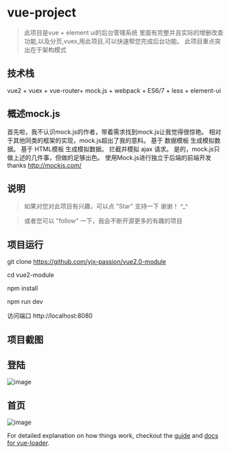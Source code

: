 # vue-project

> 此项目是vue + element ui的后台管理系统
>里面有完整并且实际的增删改查功能,以及分页,vuex,用此项目,可以快速帮您完成后台功能。 此项目重点突出在于架构模式

## 技术栈

vue2 + vuex + vue-router+ mock.js + webpack + ES6/7 + less + element-ui

## 概述mock.js
  首先啦，我不认识mock.js的作者，带着需求找到mock.js让我觉得很惊艳。
  相对于其他同类的框架的实现，mock.js超出了我的意料。
  基于 数据模板 生成模拟数据。
  基于 HTML模板 生成模拟数据。
  拦截并模拟 ajax 请求。
  是的，mock.js只做上述的几件事，但做的足够出色。
  使用Mock.js进行独立于后端的前端开发
  thanks http://mockjs.com/

## 说明

>  如果对您对此项目有兴趣，可以点 "Star" 支持一下 谢谢！ ^_^

>  或者您可以 "follow" 一下，我会不断开源更多的有趣的项目

## 项目运行
git clone https://github.com/yjx-passion/vue2.0-module

cd vue2-module  

npm install

npm run dev 

访问端口 http://localhost:8080

## 项目截图

## 登陆

![image](https://github.com/yjx-passion/vue2.0-module/blob/master/src/components/img/index.png)

## 首页
![image](https://github.com/yjx-passion/vue2.0-module/blob/master/src/components/img/table.png)

For detailed explanation on how things work, checkout the [guide](http://vuejs-templates.github.io/webpack/) and [docs for vue-loader](http://vuejs.github.io/vue-loader).
